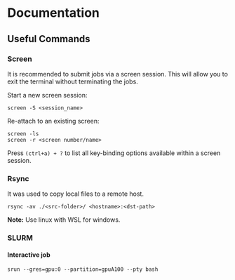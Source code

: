 # Documentation
## Useful Commands
### Screen
It is recommended to submit jobs via a screen session. This will allow you to exit the terminal without terminating the jobs. 

Start a new screen session:
```
screen -S <session_name>
```
Re-attach to an existing screen:
```
screen -ls
screen -r <screen number/name>
```

Press `(ctrl+a) + ?` to list all key-binding options available within a screen session.

### Rsync
It was used to copy local files to a remote host.

```
rsync -av ./<src-folder>/ <hostname>:<dst-path>
```
**Note:** Use linux with WSL for windows.

### SLURM
#### Interactive job
```
srun --gres=gpu:0 --partition=gpuA100 --pty bash
```
